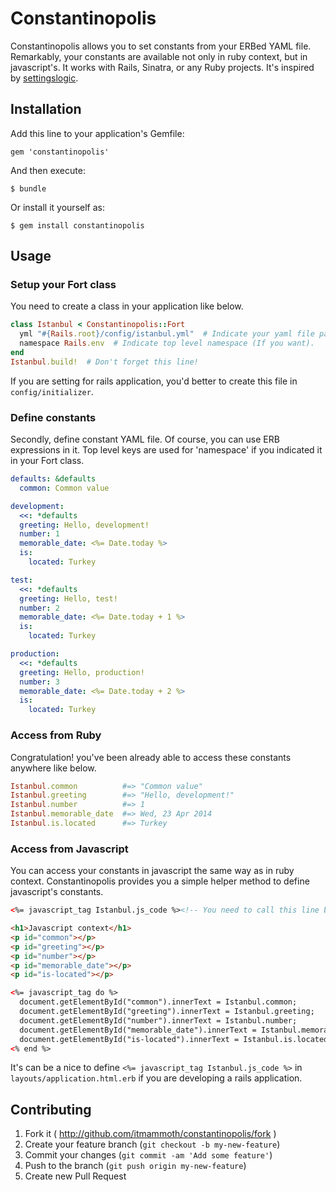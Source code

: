# Constantinopolis

Constantinopolis allows you to set constants from your ERBed YAML file.
Remarkably, your constants are available not only in ruby context, but in javascript's.
It works with Rails, Sinatra, or any Ruby projects.
It's inspired by [settingslogic](https://github.com/binarylogic/settingslogic).

## Installation

Add this line to your application's Gemfile:

    gem 'constantinopolis'

And then execute:

    $ bundle

Or install it yourself as:

    $ gem install constantinopolis

## Usage

### Setup your Fort class

You need to create a class in your application like below.

```ruby
class Istanbul < Constantinopolis::Fort
  yml "#{Rails.root}/config/istanbul.yml"  # Indicate your yaml file path.
  namespace Rails.env  # Indicate top level namespace (If you want).
end
Istanbul.build!  # Don't forget this line!
```

If you are setting for rails application, you'd better to create this file in ```config/initializer```.

### Define constants

Secondly, define constant YAML file.
Of course, you can use ERB expressions in it.
Top level keys are used for 'namespace' if you indicated it in your Fort class.

```yaml
defaults: &defaults
  common: Common value

development:
  <<: *defaults
  greeting: Hello, development!
  number: 1
  memorable_date: <%= Date.today %>
  is:
    located: Turkey

test:
  <<: *defaults
  greeting: Hello, test!
  number: 2
  memorable_date: <%= Date.today + 1 %>
  is:
    located: Turkey

production:
  <<: *defaults
  greeting: Hello, production!
  number: 3
  memorable_date: <%= Date.today + 2 %>
  is:
    located: Turkey
```

### Access from Ruby

Congratulation!
you've been already able to access these constants anywhere like below.

```ruby
Istanbul.common          #=> "Common value"
Istanbul.greeting        #=> "Hello, development!"
Istanbul.number          #=> 1
Istanbul.memorable_date  #=> Wed, 23 Apr 2014
Istanbul.is.located      #=> Turkey
```

### Access from Javascript

You can access your constants in javascript the same way as in ruby context.
Constantinopolis provides you a simple helper method to define javascript's constants.

```html
<%= javascript_tag Istanbul.js_code %><!-- You need to call this line before using constants. -->

<h1>Javascript context</h1>
<p id="common"></p>
<p id="greeting"></p>
<p id="number"></p>
<p id="memorable_date"></p>
<p id="is-located"></p>

<%= javascript_tag do %>
  document.getElementById("common").innerText = Istanbul.common;
  document.getElementById("greeting").innerText = Istanbul.greeting;
  document.getElementById("number").innerText = Istanbul.number;
  document.getElementById("memorable_date").innerText = Istanbul.memorable_date;
  document.getElementById("is-located").innerText = Istanbul.is.located;
<% end %>
```

It's can be a nice to define ```<%= javascript_tag Istanbul.js_code %>``` in ```layouts/application.html.erb``` if you are developing a rails application.

## Contributing

1. Fork it ( http://github.com/itmammoth/constantinopolis/fork )
2. Create your feature branch (`git checkout -b my-new-feature`)
3. Commit your changes (`git commit -am 'Add some feature'`)
4. Push to the branch (`git push origin my-new-feature`)
5. Create new Pull Request
